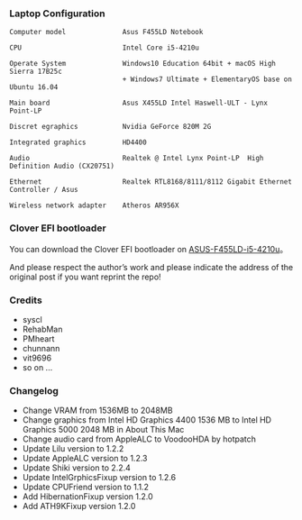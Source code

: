 ### Laptop Configuration

```
Computer model              Asus F455LD Notebook

CPU                         Intel Core i5-4210u

Operate System              Windows10 Education 64bit + macOS High Sierra 17B25c
                            + Windows7 Ultimate + ElementaryOS base on Ubuntu 16.04

Main board                  Asus X455LD Intel Haswell-ULT - Lynx Point-LP

Discret egraphics           Nvidia GeForce 820M 2G 

Integrated graphics         HD4400

Audio                       Realtek @ Intel Lynx Point-LP  High Definition Audio (CX20751)

Ethernet                    Realtek RTL8168/8111/8112 Gigabit Ethernet Controller / Asus

Wireless network adapter    Atheros AR956X
```

### Clover EFI bootloader
You can download the Clover EFI bootloader on [ASUS-F455LD-i5-4210u](https://github.com/athlonreg/ASUS-F455LD-i5-4210u/releases)。
    
And please respect the author’s work and please indicate the address of the original post if you want reprint the repo!

### Credits
- syscl
- RehabMan
- PMheart
- chunnann
- vit9696
- so on ...

### Changelog
- Change VRAM from 1536MB to 2048MB
- Change graphics from Intel HD Graphics 4400 1536 MB to Intel HD Graphics 5000 2048 MB in About This Mac
- Change audio card from AppleALC to VoodooHDA by hotpatch
- Update Lilu version to 1.2.2
- Update AppleALC version to 1.2.3
- Update Shiki version to 2.2.4
- Update IntelGrphicsFixup version to 1.2.6
- Update CPUFriend version to 1.1.2
- Add HibernationFixup version 1.2.0
- Add ATH9KFixup version 1.2.0


